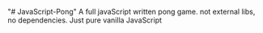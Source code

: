 "# JavaScript-Pong" 
A full javaScript written pong game. not external libs, no dependencies. Just pure vanilla JavaScript

